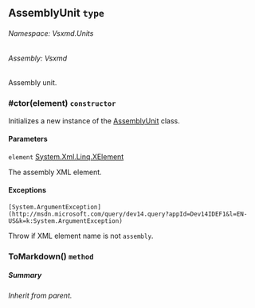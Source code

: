 <a name='T-Vsxmd-Units-AssemblyUnit'></a>
## AssemblyUnit `type`

###### Namespace:  Vsxmd.Units

###### Assembly:  Vsxmd

Assembly unit.

<a name='M-Vsxmd-Units-AssemblyUnit-#ctor-System-Xml-Linq-XElement-'></a>
### #ctor(element) `constructor`

Initializes a new instance of the [AssemblyUnit](/Vsxmd.Units.AssemblyUnit.md/#T-Vsxmd-Units-AssemblyUnit) class.

#### Parameters

`element`  [System.Xml.Linq.XElement](http://msdn.microsoft.com/query/dev14.query?appId=Dev14IDEF1&l=EN-US&k=k:System.Xml.Linq.XElement)  

The assembly XML element.

#### Exceptions

`[System.ArgumentException](http://msdn.microsoft.com/query/dev14.query?appId=Dev14IDEF1&l=EN-US&k=k:System.ArgumentException)`  

Throw if XML element name is not `assembly`.

<a name='M-Vsxmd-Units-AssemblyUnit-ToMarkdown'></a>
### ToMarkdown() `method`

##### Summary

*Inherit from parent.*

